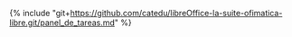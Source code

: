 {% include "git+https://github.com/catedu/libreOffice-la-suite-ofimatica-libre.git/panel_de_tareas.md" %}